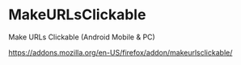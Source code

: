 # MakeURLsClickable
Make URLs Clickable (Android Mobile &amp; PC)






https://addons.mozilla.org/en-US/firefox/addon/makeurlsclickable/
